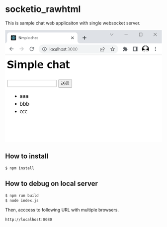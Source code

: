 # socketio_rawhtml

This is sample chat web applicaiton with single websocket server.

![Redis Pub/Sub with multi WebSocket servers](https://github.com/Jingasan/websocket-tutorials/blob/master/nodejs/02_express-ws_rawhtml/ChatApplicationImage.png?raw=true "sample")

## How to install

```
$ npm install
```

## How to debug on local server

```
$ npm run build
$ node index.js
```

Then, acccess to following URL with multiple browsers.

```
http://localhost:8080
```
